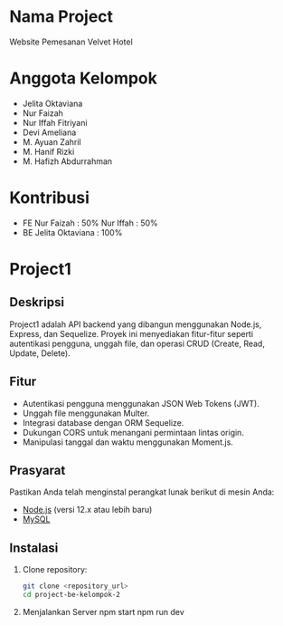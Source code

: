 # Nama Project
   Website Pemesanan Velvet Hotel

# Anggota Kelompok
  - Jelita Oktaviana
  - Nur Faizah
  - Nur Iffah Fitriyani
  - Devi Ameliana
  - M. Ayuan Zahril
  - M. Hanif Rizki
  - M. Hafizh Abdurrahman

# Kontribusi
  - FE
    Nur Faizah : 50%
    Nur Iffah : 50%
  - BE
    Jelita Oktaviana : 100%

# Project1

## Deskripsi
Project1 adalah API backend yang dibangun menggunakan Node.js, Express, dan Sequelize. Proyek ini menyediakan fitur-fitur seperti autentikasi pengguna, unggah file, dan operasi CRUD (Create, Read, Update, Delete).

## Fitur
- Autentikasi pengguna menggunakan JSON Web Tokens (JWT).
- Unggah file menggunakan Multer.
- Integrasi database dengan ORM Sequelize.
- Dukungan CORS untuk menangani permintaan lintas origin.
- Manipulasi tanggal dan waktu menggunakan Moment.js.

## Prasyarat
Pastikan Anda telah menginstal perangkat lunak berikut di mesin Anda:
- [Node.js](https://nodejs.org/) (versi 12.x atau lebih baru)
- [MySQL](https://www.mysql.com/)

## Instalasi

1. Clone repository:
   ```bash
   git clone <repository_url>
   cd project-be-kelompok-2
   
2. Menjalankan Server
   npm start
   npm run dev
